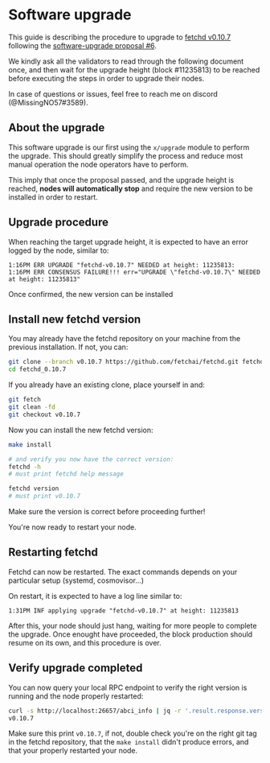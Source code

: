 
# Software upgrade

This guide is describing the procedure to upgrade to [fetchd v0.10.7](https://github.com/fetchai/fetchd/releases/tag/v0.10.7) following the [software-upgrade proposal #6](https://explore-fetchhub.fetch.ai/proposals/6).

We kindly ask all the validators to read through the following document once, and then wait for the upgrade height (block #11235813) to be reached before executing the steps in order to upgrade their nodes.

In case of questions or issues, feel free to reach me on discord (@MissingNO57#3589).

## About the upgrade

This software upgrade is our first using the `x/upgrade` module to perform the upgrade. This should greatly simplify the process and reduce most manual operation the node operators have to perform. 

This imply that once the proposal passed, and the upgrade height is reached, **nodes will automatically stop** and require the new version to be installed in order to restart.

## Upgrade procedure

When reaching the target upgrade height, it is expected to have an error logged by the node, similar to:

```
1:16PM ERR UPGRADE "fetchd-v0.10.7" NEEDED at height: 11235813:
1:16PM ERR CONSENSUS FAILURE!!! err="UPGRADE \"fetchd-v0.10.7\" NEEDED at height: 11235813"
```

Once confirmed, the new version can be installed

## Install new fetchd version


You may already have the fetchd repository on your machine from the previous installation. If not, you can:

```bash
git clone --branch v0.10.7 https://github.com/fetchai/fetchd.git fetchd_0.10.7
cd fetchd_0.10.7
```

If you already have an existing clone, place yourself in and:

```bash
git fetch
git clean -fd
git checkout v0.10.7
```

Now you can install the new fetchd version:

```bash
make install

# and verify you now have the correct version:
fetchd -h
# must print fetchd help message

fetchd version
# must print v0.10.7
```

Make sure the version is correct before proceeding further!

You're now ready to restart your node.

## Restarting fetchd

Fetchd can now be restarted. The exact commands depends on your particular setup (systemd, cosmovisor...)

On restart, it is expected to have a log line similar to:

```
1:31PM INF applying upgrade "fetchd-v0.10.7" at height: 11235813
```

After this, your node should just hang, waiting for more people to complete the upgrade.
Once enought have proceeded, the block production should resume on its own, and this procedure is over.

## Verify upgrade completed

You can now query your local RPC endpoint to verify the right version is running and the node properly restarted:

```bash
curl -s http://localhost:26657/abci_info | jq -r '.result.response.version'
v0.10.7
```

Make sure this print `v0.10.7`, if not, double check you're on the right git tag in the fetchd repository, that the `make install` didn't produce errors, and that your properly restarted your node.
